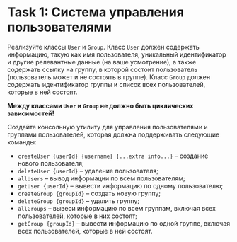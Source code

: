 # Task 1: Система управления пользователями

Реализуйте классы `User` и `Group`. Класс `User` должен содержать информацию, такую как имя пользователя, уникальный идентификатор и другие релевантные данные (на ваше усмотрение), а также содержать ссылку на группу, в которой состоит пользователь (пользователь может и не состоять в группе). Класс `Group` должен содержать идентификатор группы и список всех пользователей, которые в ней состоят.

**Между классами `User` и `Group` не должно быть циклических зависимостей!**

Создайте консольную утилиту для управления пользователями и группами пользователей, которая должна поддерживать следующие команды:

* `createUser {userId} {username} {...extra info...}` – создание нового пользователя;
* `deleteUser {userId}` – удаление пользователя;
* `allUsers` – вывод информации по всем пользователям;
* `getUser {userId}` – вывести информацию по одному пользователю;
* `createGroup {groupId}` – создать новую группу;
* `deleteGroup {groupId}` – удалить группу;
* `allGroups` – вывеси информацию по всем группам, включая всех пользователей, которые в них состоят;
* `getGroup {groupId}` – вывести информацию по одной группе, включая всех пользователей, которые в ней состоят.
